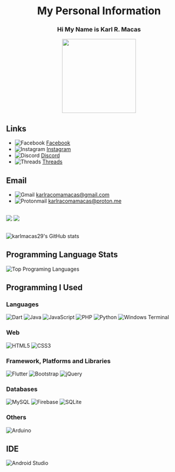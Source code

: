 <h1 align="center"> My Personal Information </h1>
<h3 align="center">Hi My Name is Karl R. Macas</h3>
<p align="center"><img src="https://github.com/karlmacas29/karlmacas29/assets/83496597/a7af9c63-d85c-41ec-84f4-02f791018457" width="200" heigth="400"></p>

## Links

- ![Facebook](https://img.shields.io/badge/Facebook-%231877F2.svg?style=for-the-badge&logo=Facebook&logoColor=white) <a href="https://web.facebook.com/official.karlr.29">Facebook</a>
- ![Instagram](https://img.shields.io/badge/Instagram-%23E4405F.svg?style=for-the-badge&logo=Instagram&logoColor=white) <a href="https://www.instagram.com/karlmacas/?fbclid=IwAR3AfDvwSJT7m1vy4rRm7jifFbXWHWPPil-5GmoN8aHk2WAOiMVgB37BINk">Instagram</a>
- ![Discord](https://img.shields.io/badge/Discord-%235865F2.svg?style=for-the-badge&logo=discord&logoColor=white) <a href="https://discordapp.com/users/Ggmacas#2026">Discord</a>
- ![Threads](https://img.shields.io/badge/Threads-000000?style=for-the-badge&logo=Threads&logoColor=white) <a href="https://www.threads.net/@karlmacas">Threads</a>


## Email

- ![Gmail](https://img.shields.io/badge/Gmail-D14836?style=for-the-badge&logo=gmail&logoColor=white) karlracomamacas@gmail.com
- ![Protonmail](https://img.shields.io/badge/ProtonMail-8B89CC?style=for-the-badge&logo=protonmail&logoColor=white) karlracomamacas@proton.me

##

![](https://hit.yhype.me/github/profile?user_id=83496597)
![](https://komarev.com/ghpvc/?username=karlmacas29&color=blueviolet)

##

![karlmacas29's GitHub stats](https://github-readme-stats.vercel.app/api?username=karlmacas29&show_icons=true&theme=dracula)

## Programming Language Stats

![Top Programing Languages](https://github-readme-stats.vercel.app/api/top-langs/?username=karlmacas29&layout=pie)

## Programming I Used

<h3>Languages</h3>

![Dart](https://img.shields.io/badge/dart-%230175C2.svg?style=for-the-badge&logo=dart&logoColor=white)
![Java](https://img.shields.io/badge/java-%23ED8B00.svg?style=for-the-badge&logo=openjdk&logoColor=white)
![JavaScript](https://img.shields.io/badge/javascript-%23323330.svg?style=for-the-badge&logo=javascript&logoColor=%23F7DF1E)
![PHP](https://img.shields.io/badge/php-%23777BB4.svg?style=for-the-badge&logo=php&logoColor=white)
![Python](https://img.shields.io/badge/python-3670A0?style=for-the-badge&logo=python&logoColor=ffdd54)
![Windows Terminal](https://img.shields.io/badge/Windows%20Terminal-%234D4D4D.svg?style=for-the-badge&logo=windows-terminal&logoColor=white)

<h3>Web</h3>

![HTML5](https://img.shields.io/badge/html5-%23E34F26.svg?style=for-the-badge&logo=html5&logoColor=white)
![CSS3](https://img.shields.io/badge/css3-%231572B6.svg?style=for-the-badge&logo=css3&logoColor=white)

<h3>Framework, Platforms and Libraries</h3>

![Flutter](https://img.shields.io/badge/Flutter-%2302569B.svg?style=for-the-badge&logo=Flutter&logoColor=white)
![Bootstrap](https://img.shields.io/badge/bootstrap-%238511FA.svg?style=for-the-badge&logo=bootstrap&logoColor=white)
![jQuery](https://img.shields.io/badge/jquery-%230769AD.svg?style=for-the-badge&logo=jquery&logoColor=white)

<h3>Databases</h3>

![MySQL](https://img.shields.io/badge/mysql-%2300f.svg?style=for-the-badge&logo=mysql&logoColor=white)
![Firebase](https://img.shields.io/badge/Firebase-039BE5?style=for-the-badge&logo=Firebase&logoColor=white)
![SQLite](https://img.shields.io/badge/sqlite-%2307405e.svg?style=for-the-badge&logo=sqlite&logoColor=white)

<h3>Others</h3>

![Arduino](https://img.shields.io/badge/-Arduino-00979D?style=for-the-badge&logo=Arduino&logoColor=white)

## IDE

![Android Studio](https://img.shields.io/badge/Android%20Studio-3DDC84.svg?style=for-the-badge&logo=android-studio&logoColor=white)

